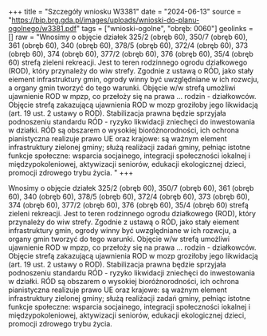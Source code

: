 +++
title = "Szczegóły wniosku W3381"
date = "2024-06-13"
source = "https://bip.brg.gda.pl/images/uploads/wnioski-do-planu-ogolnego/w3381.pdf"
tags = ["wnioski-ogolne", "obręb: 0060"]
geolinks = []
raw = "Wnosimy o objęcie działek 325/2 (obręb 60), 350/7 (obręb 60), 361 (obręb 60), 340 (obręb 60), 378/5 (obręb 60), 372/4 (obręb 60), 373 (obręb 60), 374 (obręb 60), 377/2 (obręb 60), 376 (obręb 60), 35/4 (obręb 60) strefą zieleni  rekreacji. Jest to teren rodzinnego ogrodu działkowego (ROD), który przynależy do wiw strefy. Zgodnie z ustawą o RÓD, jako stały eiement infrastruktury gmin, ogrody winny być uwzględniane w ich rozwcju, a organy gmin tworzyć do tego warunki. Objęcie w/w strefą umożliwi ujawnienie ROD w mpzp, co przełoży się na prawa ... rodzin - działkowców. Objęcie strefą zakazującą ujawnienia ROD w mozp groziłoby jego likwidacją (art. 19 ust. 2 ustawy o ROD). Stabilizacja prawna będzie sprzyjała podnoszeniu standardu RÓD - ryzyko likwidacji zniechęci do inwestowania w działki. RÓD są obszarem o wysokiej bioróżnorodności, ich ochrona pianistyczna realizuje prawo UE oraz krajowe: są ważnym element infrastruktury zielonej gminy; służą realiżacji zadań gminy, pełniąc istotne funkcje społeczne: wsparcia socjainego, integracji społeczności iokalnej i międzypokoleniowej, aktywizacji seniorów, edukacji ekologicznej dzieci, promocji zdrowego trybu życia. "
+++

Wnosimy o objęcie działek 325/2 (obręb 60), 350/7 (obręb 60), 361 (obręb 60), 340 (obręb 60), 378/5
(obręb 60), 372/4 (obręb 60), 373 (obręb 60), 374 (obręb 60), 377/2 (obręb 60), 376 (obręb 60), 35/4 (obręb 60)
strefą zieleni  rekreacji. Jest to teren rodzinnego ogrodu działkowego (ROD), który przynależy do wiw strefy.
Zgodnie z ustawą o RÓD, jako stały eiement infrastruktury gmin, ogrody winny być uwzględniane w ich rozwcju, a
organy gmin tworzyć do tego warunki. Objęcie w/w strefą umożliwi ujawnienie ROD w mpzp, co przełoży się na
prawa ... rodzin - działkowców. Objęcie strefą zakazującą ujawnienia ROD w mozp groziłoby jego likwidacją (art.
19 ust. 2 ustawy o ROD). Stabilizacja prawna będzie sprzyjała podnoszeniu standardu RÓD - ryzyko likwidacji
zniechęci do inwestowania w działki. RÓD są obszarem o wysokiej bioróżnorodności, ich ochrona pianistyczna
realizuje prawo UE oraz krajowe: są ważnym element infrastruktury zielonej gminy; służą realiżacji zadań gminy,
pełniąc istotne funkcje społeczne: wsparcia socjainego, integracji społeczności iokalnej i międzypokoleniowej,
aktywizacji seniorów, edukacji ekologicznej dzieci, promocji zdrowego trybu życia.



